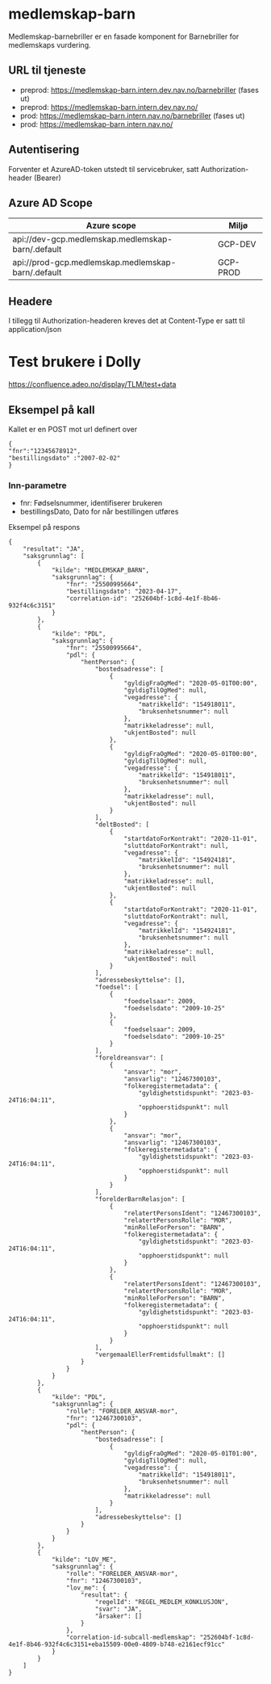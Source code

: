 # medlemskap-barn
Medlemskap-barnebriller er en fasade komponent for Barnebriller for medlemskaps vurdering.



## URL til tjeneste
* preprod: https://medlemskap-barn.intern.dev.nav.no/barnebriller (fases ut)
* preprod: https://medlemskap-barn.intern.dev.nav.no/
* prod: https://medlemskap-barn.intern.nav.no/barnebriller (fases ut)
* prod: https://medlemskap-barn.intern.nav.no/

## Autentisering
Forventer et AzureAD-token utstedt til servicebruker, satt Authorization-header (Bearer)

## Azure AD Scope
| Azure scope                                                | Miljø    |
|------------------------------------------------------------|----------|
| api://dev-gcp.medlemskap.medlemskap-barn/.default  | GCP-DEV  |
| api://prod-gcp.medlemskap.medlemskap-barn/.default | GCP-PROD |

## Headere
I tillegg til Authorization-headeren kreves det at Content-Type er satt til application/json


# Test brukere i Dolly
https://confluence.adeo.no/display/TLM/test+data

## Eksempel på kall

Kallet er en POST mot url definert over

```
{
"fnr":"12345678912",
"bestillingsdato" :"2007-02-02"
}
```

### Inn-parametre
* fnr: Fødselsnummer, identifiserer brukeren
* bestillingsDato, Dato for når bestillingen utføres

Eksempel på respons 
```
{
    "resultat": "JA",
    "saksgrunnlag": [
        {
            "kilde": "MEDLEMSKAP_BARN",
            "saksgrunnlag": {
                "fnr": "25500995664",
                "bestillingsdato": "2023-04-17",
                "correlation-id": "252604bf-1c8d-4e1f-8b46-932f4c6c3151"
            }
        },
        {
            "kilde": "PDL",
            "saksgrunnlag": {
                "fnr": "25500995664",
                "pdl": {
                    "hentPerson": {
                        "bostedsadresse": [
                            {
                                "gyldigFraOgMed": "2020-05-01T00:00",
                                "gyldigTilOgMed": null,
                                "vegadresse": {
                                    "matrikkelId": "154918011",
                                    "bruksenhetsnummer": null
                                },
                                "matrikkeladresse": null,
                                "ukjentBosted": null
                            },
                            {
                                "gyldigFraOgMed": "2020-05-01T00:00",
                                "gyldigTilOgMed": null,
                                "vegadresse": {
                                    "matrikkelId": "154918011",
                                    "bruksenhetsnummer": null
                                },
                                "matrikkeladresse": null,
                                "ukjentBosted": null
                            }
                        ],
                        "deltBosted": [
                            {
                                "startdatoForKontrakt": "2020-11-01",
                                "sluttdatoForKontrakt": null,
                                "vegadresse": {
                                    "matrikkelId": "154924181",
                                    "bruksenhetsnummer": null
                                },
                                "matrikkeladresse": null,
                                "ukjentBosted": null
                            },
                            {
                                "startdatoForKontrakt": "2020-11-01",
                                "sluttdatoForKontrakt": null,
                                "vegadresse": {
                                    "matrikkelId": "154924181",
                                    "bruksenhetsnummer": null
                                },
                                "matrikkeladresse": null,
                                "ukjentBosted": null
                            }
                        ],
                        "adressebeskyttelse": [],
                        "foedsel": [
                            {
                                "foedselsaar": 2009,
                                "foedselsdato": "2009-10-25"
                            },
                            {
                                "foedselsaar": 2009,
                                "foedselsdato": "2009-10-25"
                            }
                        ],
                        "foreldreansvar": [
                            {
                                "ansvar": "mor",
                                "ansvarlig": "12467300103",
                                "folkeregistermetadata": {
                                    "gyldighetstidspunkt": "2023-03-24T16:04:11",
                                    "opphoerstidspunkt": null
                                }
                            },
                            {
                                "ansvar": "mor",
                                "ansvarlig": "12467300103",
                                "folkeregistermetadata": {
                                    "gyldighetstidspunkt": "2023-03-24T16:04:11",
                                    "opphoerstidspunkt": null
                                }
                            }
                        ],
                        "forelderBarnRelasjon": [
                            {
                                "relatertPersonsIdent": "12467300103",
                                "relatertPersonsRolle": "MOR",
                                "minRolleForPerson": "BARN",
                                "folkeregistermetadata": {
                                    "gyldighetstidspunkt": "2023-03-24T16:04:11",
                                    "opphoerstidspunkt": null
                                }
                            },
                            {
                                "relatertPersonsIdent": "12467300103",
                                "relatertPersonsRolle": "MOR",
                                "minRolleForPerson": "BARN",
                                "folkeregistermetadata": {
                                    "gyldighetstidspunkt": "2023-03-24T16:04:11",
                                    "opphoerstidspunkt": null
                                }
                            }
                        ],
                        "vergemaalEllerFremtidsfullmakt": []
                    }
                }
            }
        },
        {
            "kilde": "PDL",
            "saksgrunnlag": {
                "rolle": "FORELDER_ANSVAR-mor",
                "fnr": "12467300103",
                "pdl": {
                    "hentPerson": {
                        "bostedsadresse": [
                            {
                                "gyldigFraOgMed": "2020-05-01T01:00",
                                "gyldigTilOgMed": null,
                                "vegadresse": {
                                    "matrikkelId": "154918011",
                                    "bruksenhetsnummer": null
                                },
                                "matrikkeladresse": null
                            }
                        ],
                        "adressebeskyttelse": []
                    }
                }
            }
        },
        {
            "kilde": "LOV_ME",
            "saksgrunnlag": {
                "rolle": "FORELDER_ANSVAR-mor",
                "fnr": "12467300103",
                "lov_me": {
                    "resultat": {
                        "regelId": "REGEL_MEDLEM_KONKLUSJON",
                        "svar": "JA",
                        "årsaker": []
                    }
                },
                "correlation-id-subcall-medlemskap": "252604bf-1c8d-4e1f-8b46-932f4c6c3151+eba15509-00e0-4809-b748-e2161ecf91cc"
            }
        }
    ]
}
```
